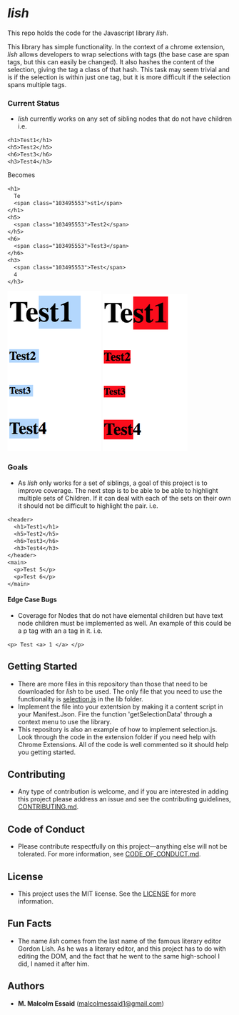 # *lish*
This repo holds the code for the Javascript library *lish*.

This library has simple functionality. In the context of  a chrome extension, *lish* allows developers to wrap selections with tags (the base case are span tags, but this can easily be changed). It also hashes the content of the selection, giving the tag a class of that hash. This task may seem trivial and is if the selection is within just one tag, but it is more difficult if the selection spans multiple tags.

### Current Status
* *lish* currently works on any set of sibling nodes that do not have children i.e.

```
<h1>Test1</h1>
<h5>Test2</h5>
<h6>Test3</h6>
<h3>Test4</h3>
```
Becomes

```
<h1>
  Te
  <span class="103495553">st1</span>
</h1>
<h5>
  <span class="103495553">Test2</span>
</h5>
<h6>
  <span class="103495553">Test3</span>
</h6>
<h3>
  <span class="103495553">Test</span>
  4
</h3>
```


![Before](Images/Before.png) ![After](Images/After.png)


### Goals
* As *lish* only works for a set of siblings, a goal of this project is to improve coverage. The next step is to be able to be able to highlight multiple sets of Children. If it can deal with each of the sets on their own it should not be difficult to highlight the pair. i.e.

```
<header>
  <h1>Test1</h1>
  <h5>Test2</h5>
  <h6>Test3</h6>
  <h3>Test4</h3>
</header>
<main>
  <p>Test 5</p>
  <p>Test 6</p>
</main>
```




#### Edge Case Bugs
* Coverage for Nodes that do not have elemental children but have text node children must be implemented as well. An example of this could be a p tag with an a tag in it. i.e.

```
<p> Test <a> 1 </a> </p>
```


## Getting Started

* There are more files in this repository than those that need to be downloaded for *lish* to be used. The only file that you need to use the functionality is [selection.js](lib/selection.js) in the lib folder.
* Implement the file into your extentsion by making it a content script in your Manifest.Json. Fire the function 'getSelectionData' through a context menu to use the library.
* This repository is also an example of how to implement selection.js. Look through the code in the extension folder if you need help with Chrome Extensions. All of the code is well commented so it should help you getting started.


## Contributing

* Any type of contribution is welcome, and if you are interested in adding this project please address an issue and see the contributing guidelines, [CONTRIBUTING.md](CONTRIBUTING.md).

## Code of Conduct

* Please contribute respectfully on this project—anything else will not be tolerated. For more information, see [CODE_OF_CONDUCT.md](CODE_OF_CONDUCT.md).

## License

* This project uses the MIT license. See the [LICENSE](LICENSE) for more information.


## Fun Facts

* The name *lish* comes from the last name of the famous literary editor Gordon Lish. As he was a literary editor, and this project has to do with editing the DOM, and the fact that he went to the same high-school I did, I named it after him.

## Authors

* **M. Malcolm Essaid** (malcolmessaid1@gmail.com)
